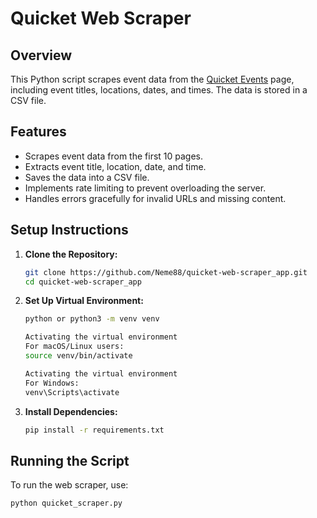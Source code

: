 # Quicket Web Scraper

## Overview
This Python script scrapes event data from the [Quicket Events](https://www.quicket.co.za/events/) page, including event titles, locations, dates, and times. The data is stored in a CSV file.

## Features
- Scrapes event data from the first 10 pages.
- Extracts event title, location, date, and time.
- Saves the data into a CSV file.
- Implements rate limiting to prevent overloading the server.
- Handles errors gracefully for invalid URLs and missing content.

## Setup Instructions

1. **Clone the Repository:**
    ```bash
    git clone https://github.com/Neme88/quicket-web-scraper_app.git
    cd quicket-web-scraper_app
    ```

2. **Set Up Virtual Environment:**
    ```bash
    python or python3 -m venv venv
    
    Activating the virtual environment
    For macOS/Linux users:
    source venv/bin/activate 

    Activating the virtual environment
    For Windows: 
    venv\Scripts\activate
    ```

3. **Install Dependencies:**
    ```bash
    pip install -r requirements.txt
    ```

## Running the Script

To run the web scraper, use:
```bash
python quicket_scraper.py

